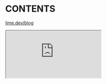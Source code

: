 # CONTENTS

[lime.dev/blog](https://lime.dev/blog/)

<iframe src="https://docs.google.com/spreadsheets/d/e/2PACX-1vTRtJS_zBATZM30W1PiCErNqDLY_Snhtyny96NH6uoPRB0TVUaYjQksZOm7vgtb7cA0MgqojuiTZuhB/pubhtml?gid=251251073&amp;single=true&amp;headers=false"></iframe>
